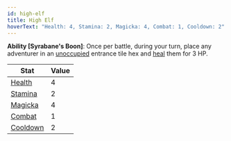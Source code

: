 ```yaml
---
id: high-elf
title: High Elf
hoverText: "Health: 4, Stamina: 2, Magicka: 4, Combat: 1, Cooldown: 2"
---
```


**Ability [Syrabane's Boon]**: Once per battle, during your turn, place any adventurer in an [unoccupied](/docs/all/glossary/occupied) entrance tile hex and [heal](/docs/all/glossary/healing) them for 3 HP.

| Stat                                   | Value |
| -------------------------------------- | ----- |
| [Health](/docs/all/stats/health)       | 4     |
| [Stamina](/docs/all/stats/stamina)     | 2     |
| [Magicka](/docs/all/stats/magicka)     | 4     |
| [Combat](/docs/all/skill-lines/combat) | 1     |
| [Cooldown](/docs/all/stats/cooldown)   | 2     |
